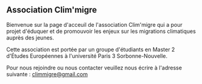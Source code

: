## Association Clim'migre

Bienvenue sur la page d'acceuil de l'association Clim'migre qui a pour projet d'éduquer et de promouvoir les enjeux sur les migrations climatiques auprès des jeunes. 

Cette association est portée par un groupe d'étudiants en Master 2 d'Études Européennes à l'université Paris 3 Sorbonne-Nouvelle. 

Pour nous rejoindre ou nous contacter veuillez nous écrire à l'adresse suivante : climmigre@gmail.com
